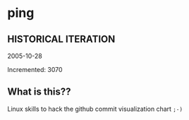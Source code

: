 # ping

## HISTORICAL ITERATION
2005-10-28

Incremented: 3070

## What is this?? 
Linux skills to hack the github commit visualization chart `;-)`
